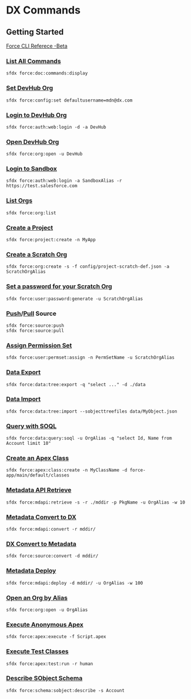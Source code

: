 # DX Commands

## Getting Started

[Force CLI Referece -Beta](https://developer.salesforce.com/docs/atlas.en-us.sfdx_cli_reference.meta/sfdx_cli_reference/cli_reference_force.htm)

### [List All Commands](docs/force_doc_commands_display.md)
```
sfdx force:doc:commands:display
```

### [Set DevHub Org](docs/force_config_set.md)
```
sfdx force:config:set defaultusername=mdn@dx.com
```

### [Login to DevHub Org](docs/force_auth_web_login.md)
```
sfdx force:auth:web:login -d -a DevHub
```

### [Open DevHub Org](docs/force_org_open.md)
```
sfdx force:org:open -u DevHub
```

### [Login to Sandbox](docs/force_auth_web_login.md)
```
sfdx force:auth:web:login -a SandboxAlias -r https://test.salesforce.com
```

### [List Orgs](docs/force_org_list.md)
```
sfdx force:org:list
```

### [Create a Project](docs/force_project_create.md)
```
sfdx force:project:create -n MyApp
```

### [Create a Scratch Org](docs/force_org_create.md)
```
sfdx force:org:create -s -f config/project-scratch-def.json -a ScratchOrgAlias
```

### [Set a password for your Scratch Org](docs/force_user_password_generate.md)
```
sfdx force:user:password:generate -u ScratchOrgAlias
```

### [Push](docs/force_source_push.md)/[Pull](docs/force_source_pull.md) Source
```
sfdx force:source:push
sfdx force:source:pull
```

### [Assign Permission Set](docs/force_user_permset_assign.md)
```
sfdx force:user:permset:assign -n PermSetName -u ScratchOrgAlias
```

### [Data Export](docs/force_data_tree_export.md)
```
sfdx force:data:tree:export -q "select ..." -d ./data
```

### [Data Import](docs/force_data_tree_import.md)
```
sfdx force:data:tree:import --sobjecttreefiles data/MyObject.json
```

### [Query with SOQL](docs/force_data_query_soql.md)
```
sfdx force:data:query:soql -u OrgAlias -q "select Id, Name from Account limit 10"
```

### [Create an Apex Class](docs/force_apex_class_create.md)
```
sfdx force:apex:class:create -n MyClassName -d force-app/main/default/classes
```

### [Metadata API Retrieve](docs/force_mdapi_retrieve.md)
```
sfdx force:mdapi:retrieve -s -r ./mddir -p PkgName -u OrgAlias -w 10
```

### [Metadata Convert to DX](docs/force_mdapi_convert.md)
```
sfdx force:mdapi:convert -r mddir/
```

### [DX Convert to Metadata](docs/force_source_convert.md)
```
sfdx force:source:convert -d mddir/
```

### [Metadata Deploy](docs/force_mdapi_deploy.md)
```
sfdx force:mdapi:deploy -d mddir/ -u OrgAlias -w 100
```

### [Open an Org by Alias](docs/force_org_open.md)
```
sfdx force:org:open -u OrgAlias
```

### [Execute Anonymous Apex](docs/force_apex_execute.md)
```
sfdx force:apex:execute -f Script.apex
```

### [Execute Test Classes](docs/force_apex_test_run.md)
```
sfdx force:apex:test:run -r human
```

### [Describe SObject Schema](docs/force_schema_sobject_describe.md)
```
sfdx force:schema:sobject:describe -s Account
```
